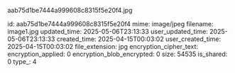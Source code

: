 aab75d1be7444a999608c8315f5e20f4.jpg

id: aab75d1be7444a999608c8315f5e20f4
mime: image/jpeg
filename: image1.jpg
updated_time: 2025-05-06T23:13:33
user_updated_time: 2025-05-06T23:13:33
created_time: 2025-04-15T00:03:02
user_created_time: 2025-04-15T00:03:02
file_extension: jpg
encryption_cipher_text: 
encryption_applied: 0
encryption_blob_encrypted: 0
size: 54535
is_shared: 0
type_: 4
